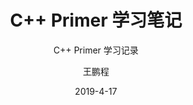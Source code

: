---
layout:     post
title:      C++ Primer 学习笔记
subtitle:   C++ Primer 学习记录
date:       2019-4-17
author:     王鹏程
header-img: img/post-bg-ios10.jpg
catalog: true
tags:
    - C++
    - 基础编程
---